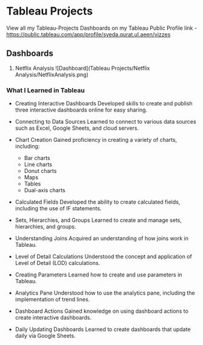 # Tableau Projects
View all my Tableau-Projects Dashboards on my Tableau Public Profile link - https://public.tableau.com/app/profile/syeda.qurat.ul.aeen/vizzes


## Dashboards
1. Netflix Analysis
![Dashboard](Tableau Projects/Netflix Analysis/NetflixAnalysis.png)

### What I Learned in Tableau

- Creating Interactive Dashboards
Developed skills to create and publish three interactive dashboards online for easy sharing.
- Connecting to Data Sources
Learned to connect to various data sources such as Excel, Google Sheets, and cloud servers.
- Chart Creation
Gained proficiency in creating a variety of charts, including:
  - Bar charts
  - Line charts
  - Donut charts
  - Maps
  - Tables
  - Dual-axis charts

- Calculated Fields
Developed the ability to create calculated fields, including the use of IF statements.
- Sets, Hierarchies, and Groups
Learned to create and manage sets, hierarchies, and groups.
- Understanding Joins
Acquired an understanding of how joins work in Tableau.
- Level of Detail Calculations
Understood the concept and application of Level of Detail (LOD) calculations.
- Creating Parameters
Learned how to create and use parameters in Tableau.
- Analytics Pane
Understood how to use the analytics pane, including the implementation of trend lines.
- Dashboard Actions
Gained knowledge on using dashboard actions to create interactive dashboards.
- Daily Updating Dashboards
Learned to create dashboards that update daily via Google Sheets.
